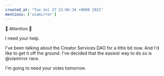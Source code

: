 ```yaml
---
created_at: "Tue Jul 27 21:06:34 +0000 2021"
mentions: ['viamirror']
---
```


🚨 Attention 🚨 

I need your help.

I've been talking about the Creator Services DAO for a little bit now. And I'd like to get it off the ground. I've decided that the easiest way to do so is @viamirror race. 

I'm going to need your votes tomorrow.